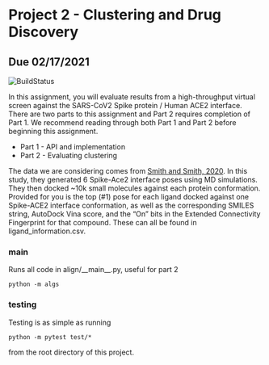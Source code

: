 # Project 2 - Clustering and Drug Discovery
## Due 02/17/2021

![BuildStatus](https://github.com/aseveritt/BMI203_Project2/workflows/HW2/badge.svg?event=push)

In this assignment, you will evaluate results from a high-throughput virtual screen against the SARS-CoV2 Spike protein / Human ACE2 interface.  There are two parts to this assignment and Part 2 requires completion of Part 1. We recommend reading through both Part 1 and Part 2 before beginning this assignment. 

* Part 1 - API and implementation
* Part 2 - Evaluating clustering

The data we are considering comes from [Smith and Smith, 2020](https://chemrxiv.org/articles/preprint/Repurposing_Therapeutics_for_the_Wuhan_Coronavirus_nCov-2019_Supercomputer-Based_Docking_to_the_Viral_S_Protein_and_Human_ACE2_Interface/11871402). In this study, they generated 6 Spike-Ace2 interface poses using MD simulations. They then docked ~10k small molecules against each protein conformation. Provided for you is the top (#1) pose for each ligand docked against one Spike-ACE2 interface conformation, as well as the corresponding SMILES string, AutoDock Vina score, and the “On” bits in the Extended Connectivity Fingerprint for that compound. These can all be found in ligand\_information.csv.


### main
Runs all code in align/\_\_main\_\_.py, useful for part 2
```
python -m algs
```

### testing
Testing is as simple as running
```
python -m pytest test/*
```
from the root directory of this project.
